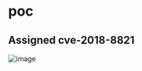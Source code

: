 # poc

## Assigned cve-2018-8821

![image](https://github.com/bigric3/poc/blob/master/Video_2018-03-19_134201.gif)
